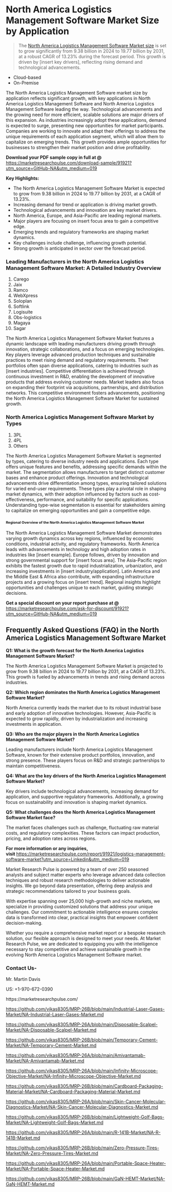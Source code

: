 <h1>North America Logistics Management Software Market&nbsp;Size by Application</h1><blockquote><p>The <a href="https://marketresearchpulse.com/download-sample/91921?utm_source=GitHub-NA&amp;utm_medium=019">North America Logistics Management Software Market size</a> is set to grow significantly from 9.38 billion in 2024 to 19.77 billion by 2031, at a robust CAGR of 13.23% during the forecast period. This growth is driven by [insert key drivers], reflecting rising demand and technological advancements.</p></blockquote><ul><li>Cloud-based<li> On-Premise</li></ul><p>The North America Logistics Management Software market size by application reflects significant growth, with key applications in North America Logistics Management Software and North America Logistics Management Software leading the way. Technological advancements and the growing need for more efficient, scalable solutions are major drivers of this expansion. As industries increasingly adopt these applications, demand is expected to surge, presenting new opportunities for market participants. Companies are working to innovate and adapt their offerings to address the unique requirements of each application segment, which will allow them to capitalize on emerging trends. This growth provides ample opportunities for businesses to strengthen their market position and drive profitability.</p><p><strong>Download your PDF sample copy in full at @ </strong><a href="https://marketresearchpulse.com/download-sample/91921?utm_source=GitHub-NA&amp;utm_medium=019">https://marketresearchpulse.com/download-sample/91921?utm_source=GitHub-NA&amp;utm_medium=019</a></p><p><strong>Key Highlights: </strong></p><ul><li>The North America Logistics Management Software Market is expected to grow from 9.38 billion in 2024 to 19.77 billion by 2031, at a CAGR of 13.23%.</li><li>Increasing demand for trend or application is driving market growth.</li><li>Technological advancements and innovation are key market drivers.</li><li>North America, Europe, and Asia-Pacific are leading regional markets.</li><li>Major players are focusing on insert focus area to gain a competitive edge.</li><li>Emerging trends and regulatory frameworks are shaping market dynamics.</li><li>Key challenges include challenge, influencing growth potential.</li><li>Strong growth is anticipated in sector over the forecast period.</li></ul><h3>Leading Manufacturers in the North America Logistics Management Software Market: A Detailed Industry Overview</h3><ol><li>Carego</li><li>Jaix</li><li>Ramco</li><li>WebXpress</li><li>Soloplan</li><li>Softlink</li><li>Logisuite</li><li>Obs-logistics</li><li>Magaya</li><li>Sagar</li></ol><div class="flex max-w-full flex-col flex-grow"><div class="min-h-8 text-message flex w-full flex-col items-end gap-2 whitespace-normal break-words [.text-message+&amp;]:mt-5" dir="auto" data-message-author-role="assistant" data-message-id="fd8432e4-4910-450d-b182-61b7bfb0a01f" data-message-model-slug="gpt-4o"><div class="flex w-full flex-col gap-1 empty:hidden first:pt-[3px]"><div class="markdown prose w-full break-words dark:prose-invert light"><p>The North America Logistics Management Software Market features a dynamic landscape with leading manufacturers driving growth through innovation, strategic collaborations, and a focus on emerging technologies. Key players leverage advanced production techniques and sustainable practices to meet rising demand and regulatory requirements. Their portfolios often span diverse applications, catering to industries such as [insert industries]. Competitive differentiation is achieved through continuous investment in R&amp;D, enabling the development of innovative products that address evolving customer needs. Market leaders also focus on expanding their footprint via acquisitions, partnerships, and distribution networks. This competitive environment fosters advancements, positioning the North America Logistics Management Software Market for sustained growth.</p></div></div></div></div><h3>North America Logistics Management Software Market by Types</h3><ol><li>3PL<li> 4PL<li> Others</li></ol><div class="flex max-w-full flex-col flex-grow"><div class="min-h-8 text-message flex w-full flex-col items-end gap-2 whitespace-normal break-words [.text-message+&amp;]:mt-5" dir="auto" data-message-author-role="assistant" data-message-id="084470be-0bb7-4664-bddf-5156b4f41249" data-message-model-slug="gpt-4o-mini"><div class="flex w-full flex-col gap-1 empty:hidden first:pt-[3px]"><div class="markdown prose w-full break-words dark:prose-invert light"><p>The North America Logistics Management Software Market is segmented by types, catering to diverse industry needs and applications. Each type offers unique features and benefits, addressing specific demands within the market. The segmentation allows manufacturers to target distinct customer bases and enhance product offerings. Innovation and technological advancements drive differentiation among types, ensuring tailored solutions for varied end-user requirements. These types play a pivotal role in shaping market dynamics, with their adoption influenced by factors such as cost-effectiveness, performance, and suitability for specific applications. Understanding type-wise segmentation is essential for stakeholders aiming to capitalize on emerging opportunities and gain a competitive edge.</p></div></div></div></div><h3><span style="font-size: 11px;">Regional Overview of the North America Logistics Management Software Market</span></h3><div class="flex max-w-full flex-col flex-grow"><div class="min-h-8 text-message flex w-full flex-col items-end gap-2 whitespace-normal break-words [.text-message+&amp;]:mt-5" dir="auto" data-message-author-role="assistant" data-message-id="e9038762-ce64-4e30-91c9-9bd413514231" data-message-model-slug="gpt-4o-mini"><div class="flex w-full flex-col gap-1 empty:hidden first:pt-[3px]"><div class="markdown prose w-full break-words dark:prose-invert light"><p>The North America Logistics Management Software Market demonstrates varying growth dynamics across key regions, influenced by economic conditions, industrial activity, and regulatory frameworks. North America leads with advancements in technology and high adoption rates in industries like [insert example]. Europe follows, driven by innovation and strong governmental support for [insert focus area]. The Asia-Pacific region exhibits the fastest growth due to rapid industrialization, urbanization, and increasing investments in [insert industry/application]. Latin America and the Middle East &amp; Africa also contribute, with expanding infrastructure projects and a growing focus on [insert trend]. Regional insights highlight opportunities and challenges unique to each market, guiding strategic decisions.</p></div></div></div></div><p><strong>Get a special discount on your report purchase at @ </strong><a href="https://marketresearchpulse.com/ask-for-discount/91921?utm_source=GitHub-NA&amp;utm_medium=019">https://marketresearchpulse.com/ask-for-discount/91921?utm_source=GitHub-NA&amp;utm_medium=019</a></p><h2>Frequently Asked Questions (FAQ) in the North America Logistics Management Software Market</h2><p><strong>Q1: What is the growth forecast for the North America Logistics Management Software Market?</strong></p><p>The North America Logistics Management Software Market is projected to grow from 9.38 billion in 2024 to 19.77 billion by 2031, at a CAGR of 13.23%. This growth is fueled by advancements in trends and rising demand across industries.</p><p><strong>Q2: Which region dominates the North America Logistics Management Software Market?</strong></p><p>North America currently leads the market due to its robust industrial base and early adoption of innovative technologies. However, Asia-Pacific is expected to grow rapidly, driven by industrialization and increasing investments in application.</p><p><strong>Q3: Who are the major players in the North America Logistics Management Software Market?</strong></p><p>Leading manufacturers include North America Logistics Management Software, known for their extensive product portfolios, innovation, and strong presence. These players focus on R&amp;D and strategic partnerships to maintain competitiveness.</p><p><strong>Q4: What are the key drivers of the North America Logistics Management Software Market?</strong></p><p>Key drivers include technological advancements, increasing demand for application, and supportive regulatory frameworks. Additionally, a growing focus on sustainability and innovation is shaping market dynamics.</p><p><strong>Q5: What challenges does the North America Logistics Management Software Market face?</strong></p><p>The market faces challenges such as challenge, fluctuating raw material costs, and regulatory complexities. These factors can impact production, pricing, and adoption rates across regions.</p><p><strong>For more information or any inquiries, visit&nbsp;</strong><a href="https://marketresearchpulse.com/report/91921/logistics-management-software-market?utm_source=Linkedin&utm_medium=019">https://marketresearchpulse.com/report/91921/logistics-management-software-market?utm_source=Linkedin&utm_medium=019</a></p><p>Market Research Pulse is powered by a team of over 250 seasoned analysts and subject matter experts who leverage advanced data collection techniques and robust research methodologies to deliver actionable insights. We go beyond data presentation, offering deep analysis and strategic recommendations tailored to your business goals.</p><p>With expertise spanning over 25,000 high-growth and niche markets, we specialize in providing customized solutions that address your unique challenges. Our commitment to actionable intelligence ensures complex data is transformed into clear, practical insights that empower confident decision-making.</p><p>Whether you require a comprehensive market report or a bespoke research solution, our flexible approach is designed to meet your needs. At Market Research Pulse, we are dedicated to equipping you with the intelligence necessary to stay competitive and achieve sustainable growth in the evolving North America Logistics Management Software market.</p><h3><strong>Contact Us-</strong></h3><p>Mr. Martin Davis</p><p>US: +1-970-672-0390</p><p>https://marketresearchpulse.com/</p><p><a href="https://github.com/vikas8305/MRP-26B/blob/main/Industrial-Laser-Gases-Market/NA-Industrial-Laser-Gases-Market.md">https://github.com/vikas8305/MRP-26B/blob/main/Industrial-Laser-Gases-Market/NA-Industrial-Laser-Gases-Market.md</a></p><p><a href="https://github.com/vikas8305/MRP-26A/blob/main/Disposable-Scalpel-Market/NA-Disposable-Scalpel-Market.md">https://github.com/vikas8305/MRP-26A/blob/main/Disposable-Scalpel-Market/NA-Disposable-Scalpel-Market.md</a></p><p><a href="https://github.com/vikas8305/MRP-26B/blob/main/Temporary-Cement-Market/NA-Temporary-Cement-Market.md">https://github.com/vikas8305/MRP-26B/blob/main/Temporary-Cement-Market/NA-Temporary-Cement-Market.md</a></p><p><a href="https://github.com/vikas8305/MRP-26A/blob/main/Amivantamab-Market/NA-Amivantamab-Market.md">https://github.com/vikas8305/MRP-26A/blob/main/Amivantamab-Market/NA-Amivantamab-Market.md</a></p><p><a href="https://github.com/vikas8305/MRP-26A/blob/main/Infinity-Microscope-Objective-Market/NA-Infinity-Microscope-Objective-Market.md">https://github.com/vikas8305/MRP-26A/blob/main/Infinity-Microscope-Objective-Market/NA-Infinity-Microscope-Objective-Market.md</a></p><p><a href="https://github.com/vikas8305/MRP-26B/blob/main/Cardboard-Packaging-Material-Market/NA-Cardboard-Packaging-Material-Market.md">https://github.com/vikas8305/MRP-26B/blob/main/Cardboard-Packaging-Material-Market/NA-Cardboard-Packaging-Material-Market.md</a></p><p><a href="https://github.com/vikas8305/MRP-26A/blob/main/Skin-Cancer-Molecular-Diagnostics-Market/NA-Skin-Cancer-Molecular-Diagnostics-Market.md">https://github.com/vikas8305/MRP-26A/blob/main/Skin-Cancer-Molecular-Diagnostics-Market/NA-Skin-Cancer-Molecular-Diagnostics-Market.md</a></p><p><a href="https://github.com/vikas8305/MRP-26B/blob/main/Lightweight-Golf-Bags-Market/NA-Lightweight-Golf-Bags-Market.md">https://github.com/vikas8305/MRP-26B/blob/main/Lightweight-Golf-Bags-Market/NA-Lightweight-Golf-Bags-Market.md</a></p><p><a href="https://github.com/vikas8305/MRP-26A/blob/main/R-141B-Market/NA-R-141B-Market.md">https://github.com/vikas8305/MRP-26A/blob/main/R-141B-Market/NA-R-141B-Market.md</a></p><p><a href="https://github.com/vikas8305/MRP-26B/blob/main/Zero-Pressure-Tires-Market/NA-Zero-Pressure-Tires-Market.md">https://github.com/vikas8305/MRP-26B/blob/main/Zero-Pressure-Tires-Market/NA-Zero-Pressure-Tires-Market.md</a></p><p><a href="https://github.com/vikas8305/MRP-26A/blob/main/Portable-Space-Heater-Market/NA-Portable-Space-Heater-Market.md">https://github.com/vikas8305/MRP-26A/blob/main/Portable-Space-Heater-Market/NA-Portable-Space-Heater-Market.md</a></p><p><a href="https://github.com/vikas8305/MRP-26B/blob/main/GaN-HEMT-Market/NA-GaN-HEMT-Market.md">https://github.com/vikas8305/MRP-26B/blob/main/GaN-HEMT-Market/NA-GaN-HEMT-Market.md</a></p>
